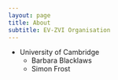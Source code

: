 ```yaml
---
layout: page
title: About
subtitle: EV-ZVI Organisation
---
```


- University of Cambridge
    - Barbara Blacklaws
    - Simon Frost
